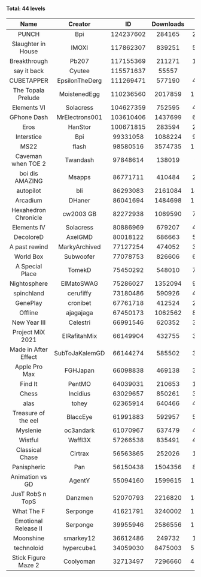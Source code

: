 #### Total: 44 levels

| Name | Creator | ID | Downloads | Likes |
|:---:|:---:|:---:|:---:|:---:|
| PUNCH | Bpi | 124237602 | 284165 | 25404
| Slaughter in House | IMOXI | 117862307 | 839251 | 50253
| Breakthrough | Pb207 | 117155369 | 211271 | 14441
| say it back | Cyutee | 115571637 | 55557 | 5474
| CUBETAPPER | EpsilonTheDerg | 111269471 | 577190 | 47696
| The Topala Prelude | MoistenedEgg | 110236560 | 2017859 | 164681
| Elements VI | Solacress | 104627359 | 752595 | 44556
| GPhone Dash | MrElectrons001 | 103610406 | 1437699 | 65245
| Eros | HanStor | 100671815 | 283594 | 21492
| Interstice | Bpi | 99331058 | 1088224 | 96173
| MS22 | flash | 98580516 | 3574735 | 112347
| Caveman when TOE 2 | Twandash | 97848614 | 138019 | 9304
| boi dis AMAZING | Msapps | 86771711 | 410484 | 27269
| autopilot | bli | 86293083 | 2161084 | 147492
| Arcadium | DHaner | 86041694 | 1484698 | 118369
| Hexahedron Chronicle | cw2003 GB | 82272938 | 1069590 | 71057
| Elements IV | Solacress | 80886969 | 679207 | 46285
| DecoloreD | AxelGMD | 80018122 | 686663 | 56218
| A past rewind | MarkyArchived | 77127254 | 474052 | 31676
| World Box | Subwoofer | 77078753 | 826606 | 69104
| A Special Place | TomekD | 75450292 | 548010 | 71016
| Nightosphere | ElMatoSWAG | 75286027 | 1352094 | 99244
| spinchland | cerufiffy | 73180486 | 590926 | 43630
| GenePlay | cronibet | 67761718 | 412524 | 26283
| Offline | ajagajaga | 67450173 | 1062562 | 89152
| New Year III | Celestri | 66991546 | 620352 | 39753
| Project MiX 2021 | ElRafitahMix | 66149904 | 432755 | 33944
| Made in After Effect | SubToJaKalemGD | 66144274 | 585502 | 34895
| Apple Pro Max | FGHJapan | 66098838 | 469138 | 37967
| Find It | PentMO | 64039031 | 210653 | 14862
| Chess | Incidius | 63029657 | 850261 | 36368
| alas | tohey | 62365914 | 640466 | 49849
| Treasure of the eel | BlaccEye | 61991883 | 592957 | 53692
| Myslenie | oc3andark | 61070967 | 637479 | 46991
| Wistful | Waffl3X | 57266538 | 835491 | 46727
| Classical Chase | Cirtrax | 56563865 | 252026 | 17346
| Panispheric | Pan | 56150438 | 1504356 | 86710
| Animation vs GD | AgentY | 55094160 | 1599615 | 121509
| JusT RobS n TopS | Danzmen | 52070793 | 2216820 | 144484
| What The F | Serponge | 41621791 | 3240002 | 179597
| Emotional Release II | Serponge | 39955946 | 2586556 | 193184
| Moonshine | smarkey12 | 36612486 | 249732 | 11893
| technoloid | hypercube1 | 34059030 | 8475003 | 542136
| Stick Figure Maze 2 | Coolyoman | 32713497 | 7296660 | 437944
